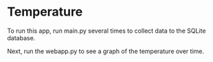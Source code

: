 ﻿# Temperature

To run this app, run main.py several times to collect data to the SQLite database.

Next, run the webapp.py to see a graph of the temperature over time.
